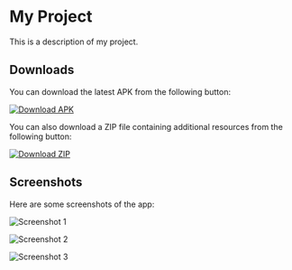 # My Project

This is a description of my project.

## Downloads

You can download the latest APK from the following button:

[![Download APK](https://img.shields.io/badge/download-APK-green.svg)](https://github.com/Harsh8833/news_app_site/blob/main/News%20App.apk)

You can also download a ZIP file containing additional resources from the following button:

[![Download ZIP](https://img.shields.io/badge/download-ZIP-blue.svg)](https://example.com/my-project-resources.zip)

## Screenshots

Here are some screenshots of the app:

![Screenshot 1](screenshot-1.png)

![Screenshot 2](screenshot-2.png)

![Screenshot 3](screenshot-3.png)
